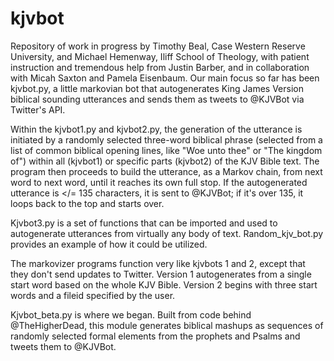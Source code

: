 # kjvbot
Repository of work in progress by Timothy Beal, Case Western Reserve University, and Michael Hemenway, Iliff School of Theology, with patient instruction and tremendous help from Justin Barber, and in collaboration with Micah Saxton and Pamela Eisenbaum. Our main focus so far has been kjvbot.py, a little markovian bot that autogenerates King James Version biblical sounding utterances and sends them as tweets to @KJVBot via Twitter's API.

Within the kjvbot1.py and kjvbot2.py, the generation of the utterance is initiated by a randomly selected three-word biblical phrase (selected from a list of common biblical opening lines, like "Woe unto thee" or "The kingdom of") within all (kjvbot1) or specific parts (kjvbot2) of the KJV Bible text. The program then proceeds to build the utterance, as a Markov chain, from next word to next word, until it reaches its own full stop. If the autogenerated utterance is </= 135 characters, it is sent to @KJVBot; if it's over 135, it loops back to the top and starts over.

Kjvbot3.py is a set of functions that can be imported and used to autogenerate utterances from virtually any body of text. Random_kjv_bot.py provides an example of how it could be utilized.

The markovizer programs function very like kjvbots 1 and 2, except that they don't send updates to Twitter. Version 1 autogenerates from a single start word based on the whole KJV Bible. Version 2 begins with three start words and a fileid specified by the user.

Kjvbot_beta.py is where we began. Built from code behind @TheHigherDead, this module generates biblical mashups as sequences of randomly selected formal elements from the prophets and Psalms and tweets them to @KJVBot.




